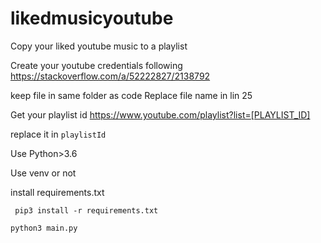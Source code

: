 # likedmusicyoutube
Copy your liked youtube music to a playlist

Create your youtube credentials following
https://stackoverflow.com/a/52222827/2138792

keep file in same folder as code
Replace file name in lin 25

Get your playlist id 
https://www.youtube.com/playlist?list=[PLAYLIST_ID]

replace it in `playlistId`

Use Python>3.6

Use venv or not

install requirements.txt

` pip3 install -r requirements.txt`

`python3 main.py`
